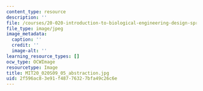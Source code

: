 ```yaml
---
content_type: resource
description: ''
file: /courses/20-020-introduction-to-biological-engineering-design-spring-2009/2f596ac83e91f48776327bfa49c26c6e_MIT20_020S09_05_abstraction.jpg
file_type: image/jpeg
image_metadata:
  caption: ''
  credit: ''
  image-alt: ''
learning_resource_types: []
ocw_type: OCWImage
resourcetype: Image
title: MIT20_020S09_05_abstraction.jpg
uid: 2f596ac8-3e91-f487-7632-7bfa49c26c6e
---
```

